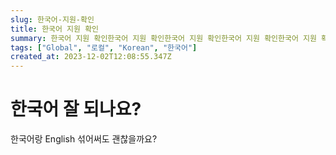 ```yaml
---
slug: 한국어-지원-확인
title: 한국어 지원 확인
summary: 한국어 지원 확인한국어 지원 확인한국어 지원 확인한국어 지원 확인한국어 지원 확인한국어 지원 확인.
tags: ["Global", "로컬", "Korean", "한국어"]
created_at: 2023-12-02T12:08:55.347Z
---
```


# 한국어 잘 되나요?

한국어랑 English 섞어써도 괜찮을까요?
